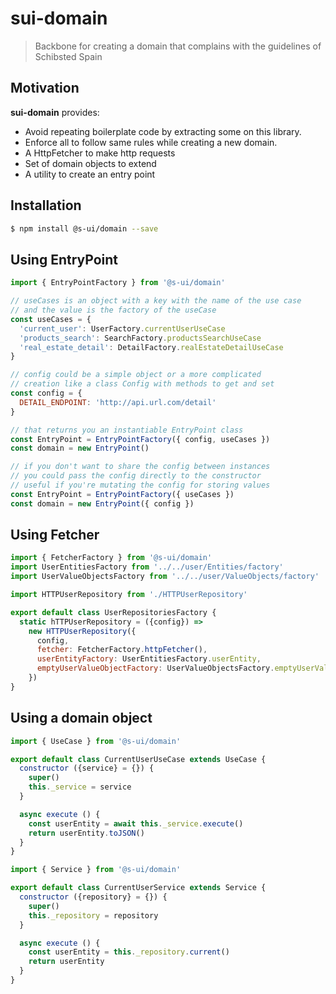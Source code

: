 # sui-domain

> Backbone for creating a domain that complains with the guidelines of Schibsted Spain

## Motivation

**sui-domain** provides:
* Avoid repeating boilerplate code by extracting some on this library.
* Enforce all to follow same rules while creating a new domain.
* A HttpFetcher to make http requests
* Set of domain objects to extend
* A utility to create an entry point

## Installation

```sh
$ npm install @s-ui/domain --save
```

## Using EntryPoint

```javascript
import { EntryPointFactory } from '@s-ui/domain'

// useCases is an object with a key with the name of the use case
// and the value is the factory of the useCase
const useCases = {
  'current_user': UserFactory.currentUserUseCase
  'products_search': SearchFactory.productsSearchUseCase
  'real_estate_detail': DetailFactory.realEstateDetailUseCase
}

// config could be a simple object or a more complicated
// creation like a class Config with methods to get and set
const config = {
  DETAIL_ENDPOINT: 'http://api.url.com/detail'
}

// that returns you an instantiable EntryPoint class
const EntryPoint = EntryPointFactory({ config, useCases })
const domain = new EntryPoint()

// if you don't want to share the config between instances
// you could pass the config directly to the constructor
// useful if you're mutating the config for storing values
const EntryPoint = EntryPointFactory({ useCases })
const domain = new EntryPoint({ config })
```

## Using Fetcher

```javascript
import { FetcherFactory } from '@s-ui/domain'
import UserEntitiesFactory from '../../user/Entities/factory'
import UserValueObjectsFactory from '../../user/ValueObjects/factory'

import HTTPUserRepository from './HTTPUserRepository'

export default class UserRepositoriesFactory {
  static hTTPUserRepository = ({config}) =>
    new HTTPUserRepository({
      config,
      fetcher: FetcherFactory.httpFetcher(),
      userEntityFactory: UserEntitiesFactory.userEntity,
      emptyUserValueObjectFactory: UserValueObjectsFactory.emptyUserValueObject
    })
}

```

## Using a domain object

```javascript
import { UseCase } from '@s-ui/domain'

export default class CurrentUserUseCase extends UseCase {
  constructor ({service} = {}) {
    super()
    this._service = service
  }

  async execute () {
    const userEntity = await this._service.execute()
    return userEntity.toJSON()
  }
}
```

```javascript
import { Service } from '@s-ui/domain'

export default class CurrentUserService extends Service {
  constructor ({repository} = {}) {
    super()
    this._repository = repository
  }

  async execute () {
    const userEntity = this._repository.current()
    return userEntity
  }
}
```
